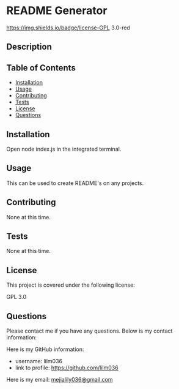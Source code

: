 # README Generator
  https://img.shields.io/badge/license-GPL 3.0-red

## Description 
 

## Table of Contents 

- [Installation](#installation)
- [Usage](#usage)
- [Contributing](#contributing)
- [Tests](#tests)
- [License](#license)
- [Questions](#questions)

## Installation 
 Open node index.js in the integrated terminal.

## Usage 
 This can be used to create README's on any projects.

## Contributing 
 None at this time.

## Tests 
 None at this time.

## License 
 
This project is covered under the following license:

GPL 3.0

## Questions 
 

Please contact me if you have any questions. Below is my contact information:

Here is my GitHub information:
- username: lilm036
- link to profile: https://github.com/lilm036

Here is my email: mejialily036@gmail.com

